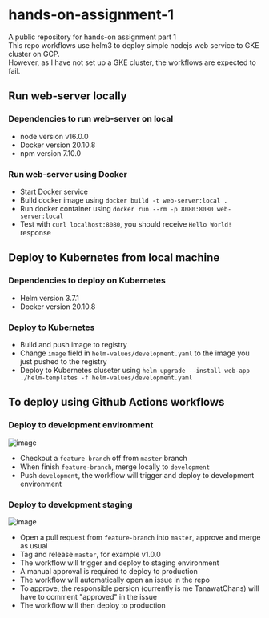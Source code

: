 # hands-on-assignment-1
A public repository for hands-on assignment part 1  
This repo workflows use helm3 to deploy simple nodejs web service to GKE cluster on GCP.  
However, as I have not set up a GKE cluster, the workflows are expected to fail.

## Run web-server locally
### Dependencies to run web-server on local
- node version v16.0.0
- Docker version 20.10.8
- npm version 7.10.0

### Run web-server using Docker
- Start Docker service
- Build docker image using `docker build -t web-server:local .`
- Run docker container using `docker run --rm -p 8080:8080 web-server:local`
- Test with `curl localhost:8080`, you should receive `Hello World!` response

## Deploy to Kubernetes from local machine
### Dependencies to deploy on Kubernetes
- Helm version 3.7.1
- Docker version 20.10.8

### Deploy to Kubernetes
- Build and push image to registry
- Change `image` field in `helm-values/development.yaml` to the image you just pushed to the registry
- Deploy to Kubernetes cluseter using `helm upgrade --install web-app ./helm-templates -f helm-values/development.yaml`

## To deploy using Github Actions workflows
### Deploy to development environment

![image](https://user-images.githubusercontent.com/53340736/192113150-7b4aa8f1-fb65-48dc-9397-f1118274d8d7.png)

- Checkout a `feature-branch` off from `master` branch
- When finish `feature-branch`, merge locally to `development`
- Push `development`, the workflow will trigger and deploy to development environment

### Deploy to development staging

![image](https://user-images.githubusercontent.com/53340736/192113423-158d30e0-573b-41c4-bc0f-516f3b47f8f7.png)

- Open a pull request from `feature-branch` into `master`, approve and merge as usual
- Tag and release `master`, for example v1.0.0
- The workflow will trigger and deploy to staging environment
- A manual approval is required to deploy to production
- The workflow will automatically open an issue in the repo
- To approve, the responsible persion (currently is me TanawatChans) will have to comment "approved" in the issue
- The workflow will then deploy to production
